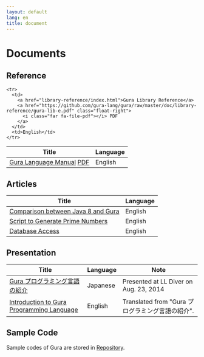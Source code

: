 ```yaml
---
layout: default
lang: en
title: document
---
```

<h1 name="documents">Documents</h1>

<!-- ----------------------------------------------------------------------- -->

<h2 name="documents"><i class="fas fa-book" style="width: 1.5em"></i> Reference</h2>

<table class="table">
  <thead class="thead-light">
	<tr><th>Title</th><th>Language</th></tr>
  </thead>

  <tbody>
	<tr>
	  <td>
		<a href="language-manual/index.html">Gura Language Manual</a>
		<a href="https://github.com/gura-lang/gura/raw/master/doc/language-manual/gura-lang-e.pdf" class="float-right">
		  <i class="far fa-file-pdf"></i> PDF
		</a>
	  </td>
	  <td>English</td>
	</tr>

	<tr>
	  <td>
		<a href="library-reference/index.html">Gura Library Reference</a>
		<a href="https://github.com/gura-lang/gura/raw/master/doc/library-reference/gura-lib-e.pdf" class="float-right">
		  <i class="far fa-file-pdf"></i> PDF
		</a>
	  </td>
	  <td>English</td>
	</tr>
  </tbody>
</table>


<!-- ----------------------------------------------------------------------- -->
<h2><i class="fas fa-file-alt" style="width: 1.5em"></i> Articles</h2>

<table class="table">
<thead class="thead-light">
<tr><th>Title</th><th>Language</th></tr>
</thead>

<tbody>
<tr>
<td><a href="articles/Comparison-between-Java8-and-Gura.html">Comparison between Java 8 and Gura</a></td>
<td>English</td>
</tr>

<tr>
<td><a href="articles/Script-to-Generate-Prime-Numbers.html">Script to Generate Prime Numbers</a></td>
<td>English</td>
</tr>

<tr>
<td><a href="articles/Database-Access.html">Database Access</a></td>
<td>English</td>
</tr>
</tbody>

</table>


<!-- ----------------------------------------------------------------------- -->
<h2 name="presentation"><i class="fas fa-chalkboard-teacher" style="width: 1.5em"></i> Presentation</h2>

<table class="table">
<thead class="thead-light">
<tr><th>Title</th><th>Language</th><th>Note</th></tr>
</thead>

<tbody>
<tr><td>
<a href="http://www.slideshare.net/ypsitau/gura-introduction-37974595">
Gura プログラミング言語の紹介
</a></td>
<td>Japanese</td><td>Presented at LL Diver on Aug. 23, 2014</td></tr>

<tr><td>
<a href="http://www.slideshare.net/ypsitau/gura-introductione">
Introduction to Gura Programming Language
</a></td>
<td>English</td><td>Translated from "Gura プログラミング言語の紹介".</td></tr>
</tbody>

</table>


<!-- ----------------------------------------------------------------------- -->
<h2><i class="fas fa-code" style="width: 1.5em"></i> Sample Code</h2>

<p>Sample codes of Gura are stored in
<a href="https://github.com/gura-lang/gura/tree/master/sample"
 onClick="ga('send', 'event', 'repository', 'click', '/gura-lang/gura/tree/master/sample');">Repository</a>.
</p>
